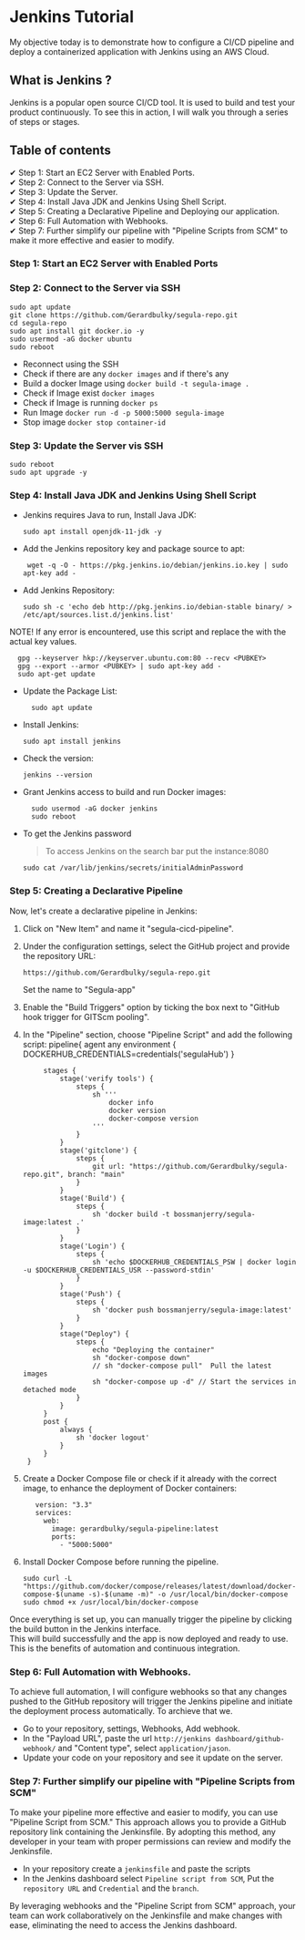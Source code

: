 # Jenkins Tutorial
My objective today is to demonstrate how to configure a CI/CD pipeline and deploy a containerized application with Jenkins using an AWS Cloud.
## What is Jenkins ?
Jenkins is a popular open source CI/CD tool. It is used to build and test your product continuously. To see this in action, I will walk you through a series of steps or stages.
## Table of contents
✔ Step 1: Start an EC2 Server with Enabled Ports. <br>
✔ Step 2: Connect to the Server via SSH. <br>
✔ Step 3: Update the Server. <br>
✔ Step 4: Install Java JDK and Jenkins Using Shell Script. <br>
✔ Step 5: Creating a Declarative Pipeline and Deploying our application.<br>
✔ Step 6: Full Automation with Webhooks. <br>
✔ Step 7: Further simplify our pipeline with "Pipeline Scripts from SCM" to make it more effective and easier to modify. <br>
### Step 1: Start an EC2 Server with Enabled Ports
### Step 2: Connect to the Server via SSH
    sudo apt update
    git clone https://github.com/Gerardbulky/segula-repo.git
    cd segula-repo
    sudo apt install git docker.io -y
    sudo usermod -aG docker ubuntu
    sudo reboot
  - Reconnect using the SSH
  - Check if there are any ``` docker images ``` and if there's any
  - Build a docker Image using ``` docker build -t segula-image . ```
  - Check if Image exist ``` docker images ```
  - Check if Image is running ``` docker ps ```
  - Run Image ``` docker run -d -p 5000:5000 segula-image ```
  - Stop image ``` docker stop container-id ```
### Step 3: Update the Server vis SSH
    sudo reboot
    sudo apt upgrade -y
### Step 4: Install Java JDK and Jenkins Using Shell Script
- Jenkins requires Java to run, Install Java JDK:
  ```
  sudo apt install openjdk-11-jdk -y
  ```
- Add the Jenkins repository key and package source to apt:
  ```
   wget -q -O - https://pkg.jenkins.io/debian/jenkins.io.key | sudo apt-key add -
  ```
- Add Jenkins Repository:
  ```
  sudo sh -c 'echo deb http://pkg.jenkins.io/debian-stable binary/ > /etc/apt/sources.list.d/jenkins.list'
  ```
NOTE! If any error is encountered, use this script and replace the <PUBKEY> with the actual key values.
```
  gpg --keyserver hkp://keyserver.ubuntu.com:80 --recv <PUBKEY>
  gpg --export --armor <PUBKEY> | sudo apt-key add -
  sudo apt-get update
```
- Update the Package List:
  ```
    sudo apt update
  ```
- Install Jenkins:
  ```
  sudo apt install jenkins
  ```
- Check the version:
  ```
  jenkins --version
  ```
- Grant Jenkins access to build and run Docker images:
  ```
    sudo usermod -aG docker jenkins
    sudo reboot
  ```
- To get the Jenkins password <br>
  > To access Jenkins on the search bar put the instance:8080
  ```
  sudo cat /var/lib/jenkins/secrets/initialAdminPassword
  ```
### Step 5: Creating a Declarative Pipeline
Now, let's create a declarative pipeline in Jenkins:
1. Click on "New Item" and name it "segula-cicd-pipeline".
2. Under the configuration settings, select the GitHub project and provide the repository URL:
   ```
   https://github.com/Gerardbulky/segula-repo.git
   ```
   Set the name to "Segula-app"
3. Enable the "Build Triggers" option by ticking the box next to "GitHub hook trigger for GITScm pooling".
4. In the "Pipeline" section, choose "Pipeline Script" and add the following script:
                   pipeline{
        	agent any
        	environment {
        		DOCKERHUB_CREDENTIALS=credentials('segulaHub')
        	}
        
        	stages {
        	    stage('verify tools') {
        			steps {
        				sh '''
                            docker info
                            docker version
                            docker-compose version
                        '''
        			}
        		}
        	    stage('gitclone') {
        			steps {
        				git url: "https://github.com/Gerardbulky/segula-repo.git", branch: "main"
        			}
        		}
        		stage('Build') {
        			steps {
        				sh 'docker build -t bossmanjerry/segula-image:latest .'
        			}
        		}
        		stage('Login') {
        			steps {
        				sh 'echo $DOCKERHUB_CREDENTIALS_PSW | docker login -u $DOCKERHUB_CREDENTIALS_USR --password-stdin'
        			}
        		}
        		stage('Push') {
        			steps {
        				sh 'docker push bossmanjerry/segula-image:latest'
        			}
        		}
                stage("Deploy") {
                    steps {
                        echo "Deploying the container"
                        sh "docker-compose down"
                        // sh "docker-compose pull"  Pull the latest images
                        sh "docker-compose up -d" // Start the services in detached mode
                    }
                }
        	}
        	post {
        		always {
        			sh 'docker logout'
        		}
        	}
        } 
    
5. Create a Docker Compose file or check if it already with the correct image, to enhance the deployment of Docker containers:
   ```
      version: "3.3"
      services:
        web:
          image: gerardbulky/segula-pipeline:latest
          ports:
            - "5000:5000"
     ```

6. Install Docker Compose before running the pipeline.
   ```
   sudo curl -L "https://github.com/docker/compose/releases/latest/download/docker-compose-$(uname -s)-$(uname -m)" -o /usr/local/bin/docker-compose
   sudo chmod +x /usr/local/bin/docker-compose
   ```
Once everything is set up, you can manually trigger the pipeline by clicking the build button in the Jenkins interface. <br>
This will build successfully and the app is now deployed and ready to use. This is the benefits of automation and continuous integration.
### Step 6: Full Automation with Webhooks.
To achieve full automation, I will configure webhooks so that any changes pushed to the GitHub repository will trigger the Jenkins pipeline and initiate the deployment process automatically. To archieve that we.
 - Go to your repository, settings, Webhooks, Add webhook.
 - In the "Payload URL", paste the url ``` http://jenkins dashboard/github-webhook/ ``` and "Content type", select ```application/jason```.
 - Update your code on your repository and see it update on the server.
### Step 7: Further simplify our pipeline with "Pipeline Scripts from SCM"
To make your pipeline more effective and easier to modify, you can use "Pipeline Script from SCM." This approach allows you to provide a GitHub repository link containing the Jenkinsfile. By adopting this method, any developer in your team with proper permissions can review and modify the Jenkinsfile.
   - In your repository create a ```jenkinsfile``` and paste the scripts
   - In the Jenkins dashboard select ```Pipeline script from SCM```, Put the ```repository URL``` and ```Credential``` and the ```branch```. <br>
   
   By leveraging webhooks and the "Pipeline Script from SCM" approach, your team can work collaboratively on the Jenkinsfile and make changes with ease, eliminating the need to access the Jenkins dashboard. 
